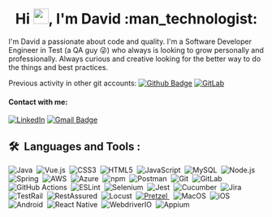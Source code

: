 <h1 align="center">Hi <img src="https://media.giphy.com/media/hvRJCLFzcasrR4ia7z/giphy.gif" width="30px">, I'm David :man_technologist:</h1>
<!--p align="center"><img src="https://media.giphy.com/media/dWesBcTLavkZuG35MI/giphy.gif" width="600" height="300"  /></p-->

I'm David a passionate about code and quality. I'm a Software Developer Engineer in Test (a QA guy :stuck_out_tongue_winking_eye:) who always is looking to grow personally and professionally. Always curious and creative looking for the better way to do the things and best practices.

Previous activity in other git accounts: [![Github Badge](https://img.shields.io/badge/-davidmarcas-black?style=flat-square&logo=Github&logoColor=white&link=https://github.com/davidmarcas)](https://github.com/davidmarcas) [![GitLab](https://img.shields.io/badge/GitLab-FC6D26?logo=gitlab&logoColor=fff)](https://gitlab.com/dmarcas)
&nbsp;
#### Contact with me:
[![LinkedIn](https://custom-icon-badges.demolab.com/badge/LinkedIn-0A66C2?logo=linkedin-white&logoColor=fff)](https://www.linkedin.com/in/dmarcas/)
[![Gmail Badge](https://img.shields.io/badge/-david.marcas@gmail.com-c14438?style=flat-square&logo=Gmail&logoColor=white&link=mailto:david.marcas@gmail.com)](mailto:david.marcas@gmail.com)

## 🛠 &nbsp;Languages and Tools :

<p>
  <img src="https://img.shields.io/badge/Java-007396?style=for-the-badge&logo=java&logoColor=white" title="Java" alt="Java"/>&nbsp;
  <img src="https://img.shields.io/badge/Vue.js-4FC08D?style=for-the-badge&logo=vue.js&logoColor=white" title="Vue.js" alt="Vue.js"/>&nbsp;
  <img src="https://img.shields.io/badge/CSS3-1572B6?style=for-the-badge&logo=css3&logoColor=white" title="CSS3" alt="CSS3"/>&nbsp;
  <img src="https://img.shields.io/badge/HTML5-E34F26?style=for-the-badge&logo=html5&logoColor=white" title="HTML5" alt="HTML5"/>&nbsp;
  <img src="https://img.shields.io/badge/JavaScript-F7DF1E?style=for-the-badge&logo=javascript&logoColor=black" title="JavaScript" alt="JavaScript"/>&nbsp;
  <img src="https://img.shields.io/badge/MySQL-4479A1?style=for-the-badge&logo=mysql&logoColor=white" title="MySQL" alt="MySQL"/>&nbsp;
  <img src="https://img.shields.io/badge/Node.js-339933?style=for-the-badge&logo=node.js&logoColor=white" title="Node.js" alt="Node.js"/>&nbsp;
  <img src="https://img.shields.io/badge/Spring-6DB33F?style=for-the-badge&logo=spring&logoColor=white" title="Spring" alt="Spring"/>&nbsp;
  <img src="https://img.shields.io/badge/AWS-232F3E?style=for-the-badge&logo=amazon-aws&logoColor=white" title="AWS" alt="AWS"/>&nbsp;
  <img src="https://img.shields.io/badge/Azure-0078D4?style=for-the-badge&logo=microsoft-azure&logoColor=white" title="Azure" alt="Azure"/>&nbsp;
  <img src="https://img.shields.io/badge/NPM-CB3837?style=for-the-badge&logo=npm&logoColor=white" title="npm" alt="npm"/>&nbsp;
  <img src="https://img.shields.io/badge/Postman-FF6C37?style=for-the-badge&logo=postman&logoColor=white" title="Postman" alt="Postman"/>&nbsp;
  <img src="https://img.shields.io/badge/Git-F05032?style=for-the-badge&logo=git&logoColor=white" title="Git" alt="Git"/>&nbsp;
  <img src="https://img.shields.io/badge/GitLab-FC6D26?style=for-the-badge&logo=gitlab&logoColor=white" title="GitLab" alt="GitLab"/>&nbsp;
  <img src="https://img.shields.io/badge/GitHub_Actions-2088FF?style=for-the-badge&logo=github-actions&logoColor=white" title="GitHub Actions" alt="GitHub Actions"/>&nbsp;
  <img src="https://img.shields.io/badge/ESLint-4B32C3?style=for-the-badge&logo=eslint&logoColor=white" title="ESLint" alt="ESLint"/>&nbsp;
  <img src="https://img.shields.io/badge/Selenium-43B02A?style=for-the-badge&logo=selenium&logoColor=white" title="Selenium" alt="Selenium"/>&nbsp;
  <img src="https://img.shields.io/badge/Jest-C21325?style=for-the-badge&logo=jest&logoColor=white" title="Jest" alt="Jest"/>&nbsp;
  <img src="https://img.shields.io/badge/Cucumber-23D96C?style=for-the-badge&logo=cucumber&logoColor=white" title="Cucumber" alt="Cucumber"/>&nbsp;
  <img src="https://img.shields.io/badge/Jira-0052CC?style=for-the-badge&logo=jira&logoColor=white" title="Jira" alt="Jira"/>&nbsp;
  <img src="https://img.shields.io/badge/TestRail-009688?style=for-the-badge&logo=testrail&logoColor=white" title="TestRail" alt="TestRail"/>&nbsp;
  <img src="https://img.shields.io/badge/RestAssured-4CAF50?style=for-the-badge&logo=rest-assured&logoColor=white" title="RestAssured" alt="RestAssured"/>&nbsp;
  <img src="https://img.shields.io/badge/Locust-009900?style=for-the-badge&logo=locust&logoColor=white" title="Locust" alt="Locust"/>&nbsp;
  <a href="https://github.com/NightCodeLabs/pretzel" target="_blank">
    <img src="https://img.shields.io/badge/Pretzel-8A2BE2?style=for-the-badge&logoColor=white&labelColor=black&logo=https://raw.githubusercontent.com/NightCodeLabs/pretzel/main/docs/images/logo.svg" title="Pretzel" alt="Pretzel"/>
  </a>&nbsp;
  <img src="https://img.shields.io/badge/MacOS-000000?style=for-the-badge&logo=apple&logoColor=white" title="MacOS" alt="MacOS"/>&nbsp;
  <img src="https://img.shields.io/badge/iOS-000000?style=for-the-badge&logo=ios&logoColor=white" title="iOS" alt="iOS"/>&nbsp;
  <img src="https://img.shields.io/badge/Android-3DDC84?style=for-the-badge&logo=android&logoColor=white" title="Android" alt="Android"/>&nbsp;
  <img src="https://img.shields.io/badge/React_Native-61DAFB?style=for-the-badge&logo=react&logoColor=black" title="React Native" alt="React Native"/>&nbsp;
  <img src="https://img.shields.io/badge/WebdriverIO-EA5906?style=for-the-badge&logo=WebdriverIO&logoColor=white" title="WebdriverIO"/>&nbsp;
  <img src="https://img.shields.io/badge/Appium-EE376D?style=for-the-badge&logo=Appium&logoColor=white" title="Appium"/>&nbsp;
</p>

<!---
--### 🔥 &nbsp; My Stats :
[![GitHub Streak](http://github-readme-streak-stats.herokuapp.com?user=dmarcas&theme=dark&background=000000)](https://git.io/streak-stats)

[![Top Langs](https://github-readme-stats.vercel.app/api/top-langs/?username=dmarcas&layout=compact&theme=vision-friendly-dark)](https://github.com/anuraghazra/github-readme-stats)
-->

#
<p align="center"><img src="https://komarev.com/ghpvc/?username=davidmarcas&style=flat-square&color=blue" alt=""></p>
